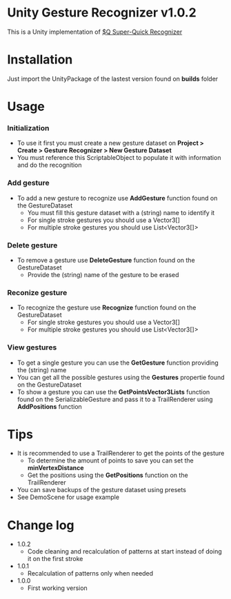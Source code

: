 # Unity Gesture Recognizer v1.0.2
This is a Unity implementation of [$Q Super-Quick Recognizer](http://depts.washington.edu/ilab/proj/dollar/qdollar.html)
# Installation
Just import the UnityPackage of the lastest version found on **builds** folder
# Usage
### Initialization
- To use it first you must create a new gesture dataset on **Project > Create > Gesture Recognizer > New Gesture Dataset**
- You must reference this ScriptableObject to populate it with information and do the recognition
### Add gesture
- To add a new gesture to recognize use **AddGesture** function found on the GestureDataset
    - You must fill this gesture dataset with a (string) name to identify it
    - For single stroke gestures you should use a Vector3[]
    - For multiple stroke gestures you should use List<Vector3[]>
### Delete gesture
- To remove a gesture use **DeleteGesture** function found on the GestureDataset
    - Provide the (string) name of the gesture to be erased
### Reconize gesture
- To recognize the gesture use **Recognize** function found on the GestureDataset
    - For single stroke gestures you should use a Vector3[]
    - For multiple stroke gestures you should use List<Vector3[]>
### View gestures
- To get a single gesture you can use the **GetGesture** function providing the (string) name
- You can get all the possible gestures using the **Gestures** propertie found on the GestureDataset
- To show a gesture you can use the **GetPointsVector3Lists** function found on the SerializableGesture and pass it to a TrailRenderer using **AddPositions** function
# Tips
- It is recommended to use a TrailRenderer to get the points of the gesture
    - To determine the amount of points to save you can set the **minVertexDistance**
     - Get the positions using the **GetPositions** function on the TrailRenderer
- You can save backups of the gesture dataset using presets
- See DemoScene for usage example
# Change log
- 1.0.2
	- Code cleaning and recalculation of patterns at start instead of doing it on the first stroke
- 1.0.1
	- Recalculation of patterns only when needed
- 1.0.0
	- First working version
